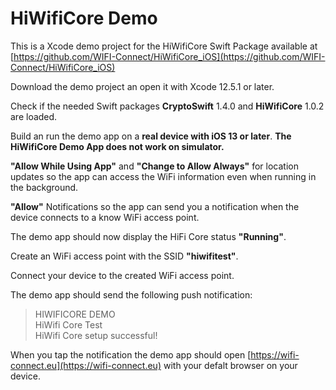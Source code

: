 # HiWifiCore Demo

This is a Xcode demo project for the HiWifiCore Swift Package available at [https://github.com/WIFI-Connect/HiWifiCore_iOS](https://github.com/WIFI-Connect/HiWifiCore_iOS)

Download the demo project an open it with Xcode 12.5.1 or later.

Check if the needed Swift packages **CryptoSwift** 1.4.0 and **HiWifiCore** 1.0.2 are loaded. 

Build an run the demo app on a **real device with iOS 13 or later**. **The HiWifiCore Demo App does not work on simulator.**

**"Allow While Using App"** and **"Change to Allow Always"** for location updates so the app can access the WiFi information even when running in the background.

**"Allow"** Notifications so the app can send you a notification when the device connects to a know WiFi access point.

The demo app should now display the HiFi Core status **"Running"**.

Create an WiFi access point with the SSID **"hiwifitest"**.

Connect your device to the created WiFi access point.

The demo app should send the following push notification:

> HIWIFICORE DEMO   
> HiWifi Core Test   
> HiWifi Core setup successful! 

When you tap the notification the demo app should open [https://wifi-connect.eu](https://wifi-connect.eu) with your defalt browser on your device. 